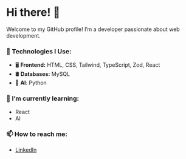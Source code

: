 # Hi there! 👋
Welcome to my GitHub profile! I’m a developer passionate about web development.


### 🔧 Technologies I Use:
- 🖥️ **Frontend:** HTML, CSS, Tailwind, TypeScript, Zod, React
- 🛢️ **Databases:** MySQL
- 🤖 **AI**: Python

### 🚀 I’m currently learning:
- React
- AI

### 📫 How to reach me:
- [LinkedIn](https://www.linkedin.com/in/ahmed-ibrahim-807258243/)

<!--
**Ah-Ibrahim/Ah-Ibrahim** is a ✨ _special_ ✨ repository because its `README.md` (this file) appears on your GitHub profile.

Here are some ideas to get you started:

- 🔭 I’m currently working on ...
- 🌱 I’m currently learning ...
- 👯 I’m looking to collaborate on ...
- 🤔 I’m looking for help with ...
- 💬 Ask me about ...
- 📫 How to reach me: ...
- 😄 Pronouns: ...
- ⚡ Fun fact: ...
-->
